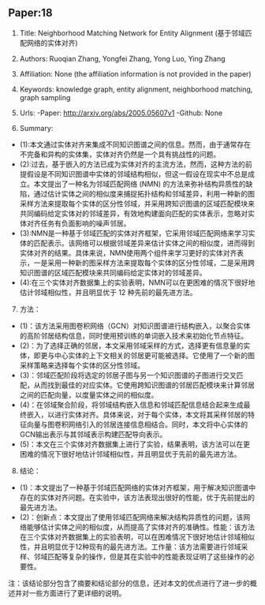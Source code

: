 ## Paper:18




1. Title: Neighborhood Matching Network for Entity Alignment (基于邻域匹配网络的实体对齐)

2. Authors: Ruoqian Zhang, Yongfei Zhang, Yong Luo, Ying Zhang

3. Affiliation: None (the affiliation information is not provided in the paper)

4. Keywords: knowledge graph, entity alignment, neighborhood matching, graph sampling

5. Urls: 
-Paper: http://arxiv.org/abs/2005.05607v1
-Github: None

6. Summary: 
- (1):本文通过实体对齐来集成不同知识图谱之间的信息。然而，由于通常存在不完备和异构的实体集，实体对齐仍然是一个具有挑战性的问题。 
- (2):过去，基于嵌入的方法已成为实体对齐的主流方法，然而，这种方法的前提假设是不同知识图谱中实体的邻域结构相似，但这一假设在现实中不总是成立。本文提出了一种名为邻域匹配网络 (NMN) 的方法来弥补结构异质性的缺陷，通过估计实体之间的相似度来捕捉拓扑结构和邻域差异，利用一种新的图采样方法来提取每个实体的区分性邻域，并采用跨知识图谱的区域匹配模块来共同编码给定实体对的邻域差异，有效地构建面向匹配的实体表示，忽略对实体对齐任务有负面影响的噪声邻居。
- (3):NMN是一种基于邻域匹配的实体对齐框架，它采用邻域匹配网络来学习实体的匹配表示。该网络可以根据邻域差异来估计实体之间的相似度，进而得到实体对齐的结果。具体来说，NMN使用两个组件来学习更好的实体对齐表示，一是采用一种新的图采样方法来提取每个实体的区分性邻域，二是采用跨知识图谱的区域匹配模块来共同编码给定实体对的邻域差异。 
- (4):在三个实体对齐数据集上的实验表明，NMN可以在更困难的情况下很好地估计邻域相似性，并且明显优于 12 种先前的最先进方法。
7. 方法：

- (1)：该方法采用图卷积网络（GCN）对知识图谱进行结构嵌入，以聚合实体的高阶邻居结构信息，同时使用预训练的单词嵌入技术来初始化节点特征。
- (2)：为了选择正确的邻居，本文采用邻域采样的方式，选择更有信息量的实体，即更与中心实体的上下文相关的邻居更可能被选择。它使用了一个新的图采样策略来选择每个实体的区分性邻域。
- (3)：邻域匹配阶段将选定的邻居子图与另一个知识图谱的子图进行交叉匹配，从而找到最佳的对应实体。它使用跨知识图谱的邻居匹配模块来计算邻居之间的匹配向量，以度量实体之间的相似度。
- (4)：在邻域聚合阶段，将邻域结构嵌入信息和邻域匹配信息结合起来生成最终嵌入，以进行实体对齐。具体来说，对于每个实体，本文将其采样邻居的特征向量与图卷积网络引入的邻居连接信息相结合。同时，本文将中心实体的GCN输出表示与其邻域表示构建匹配导向表示。
- (5)：本文在三个实体对齐数据集上进行了实验，结果表明，该方法可以在更困难的情况下很好地估计邻域相似性，并且明显优于先前的最先进方法。





8. 结论：

- (1)：本文提出了一种基于邻域匹配网络的实体对齐框架，用于解决知识图谱中存在的实体对齐问题。在实验中，该方法表现出很好的性能，优于先前提出的最先进方法。
- (2)：创新点：本文提出了使用邻域匹配网络来解决结构异质性的问题，该网络能够估计实体之间的相似度，从而提高了实体对齐的准确性。性能：该方法在三个实体对齐数据集上的实验表明，可以在困难情况下很好地估计邻域相似性，并且明显优于12种现有的最先进方法。工作量：该方法需要进行邻域采样、邻域匹配等复杂的操作，但是其在实验中的性能表现证明了这些操作的必要性。

注：该结论部分包含了摘要和结论部分的信息，还对本文的优点进行了进一步的概述并对一些方面进行了更详细的说明。





